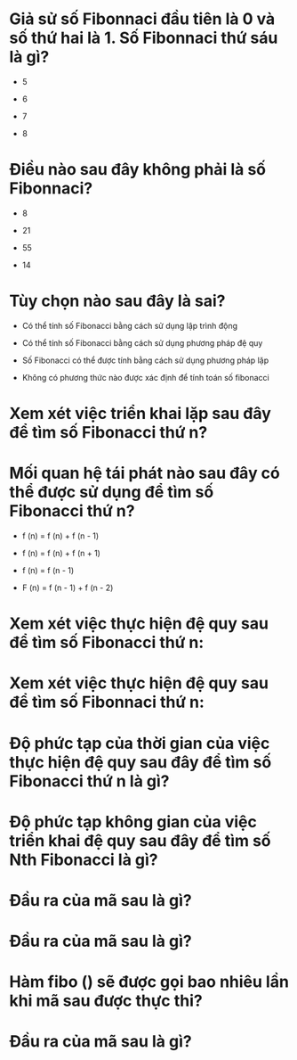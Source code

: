 # Giả sử số Fibonnaci đầu tiên là 0 và số thứ hai là 1. Số Fibonnaci thứ sáu là gì?

* 5

- 6

- 7

- 8

# Điều nào sau đây không phải là số Fibonnaci?

- 8

- 21

- 55

* 14

# Tùy chọn nào sau đây là sai?

- Có thể tính số Fibonacci bằng cách sử dụng lập trình động

- Có thể tính số Fibonacci bằng cách sử dụng phương pháp đệ quy

- Số Fibonacci có thể được tính bằng cách sử dụng phương pháp lặp

* Không có phương thức nào được xác định để tính toán số fibonacci

# Xem xét việc triển khai lặp sau đây để tìm số Fibonacci thứ n?

# Mối quan hệ tái phát nào sau đây có thể được sử dụng để tìm số Fibonacci thứ n?

- f (n) = f (n) + f (n - 1)

- f (n) = f (n) + f (n + 1)

- f (n) = f (n - 1)

* F (n) = f (n - 1) + f (n - 2)

# Xem xét việc thực hiện đệ quy sau để tìm số Fibonacci thứ n:

# Xem xét việc thực hiện đệ quy sau để tìm số Fibonnaci thứ n:

# Độ phức tạp của thời gian của việc thực hiện đệ quy sau đây để tìm số Fibonacci thứ n là gì?

# Độ phức tạp không gian của việc triển khai đệ quy sau đây để tìm số Nth Fibonacci là gì?

# Đầu ra của mã sau là gì?

# Đầu ra của mã sau là gì?

# Hàm fibo () sẽ được gọi bao nhiêu lần khi mã sau được thực thi?

# Đầu ra của mã sau là gì?